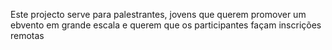 Este projecto serve para palestrantes, jovens que querem promover um ebvento em grande escala e querem que os participantes façam inscrições remotas
